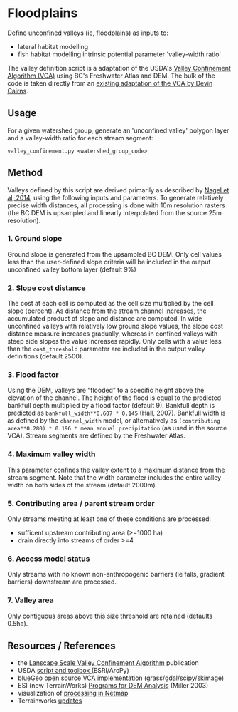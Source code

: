 # Floodplains

Define unconfined valleys (ie, floodplains) as inputs to:

- lateral habitat modelling
- fish habitat modelling intrinsic potential parameter 'valley-width ratio'

The valley definition script is a adaptation of the USDA's [Valley Confinement Algorithm (VCA)](https://www.fs.fed.us/rm/boise/AWAE/projects/valley_confinement.shtml) using BC's Freshwater Atlas and DEM. The bulk of the code is taken directly from an [existing adaptation of the VCA by Devin Cairns](https://github.com/bluegeo/bluegeo).


## Usage

For a given watershed group, generate an 'unconfined valley' polygon layer and a valley-width ratio for each stream segment:

    valley_confinement.py <watershed_group_code>


## Method

Valleys defined by this script are derived primarily as described by [Nagel et al, 2014](https://www.fs.fed.us/rm/pubs/rmrs_gtr321.pdf), using the following inputs and parameters. To generate relatively precise width distances, all processing is done with 10m resolution rasters (the BC DEM is upsampled and linearly interpolated from the source 25m resolution).


### 1. Ground slope
Ground slope is generated from the upsampled BC DEM. Only cell values less than the user-defined slope criteria will be included in the output unconfined valley bottom layer (default 9%)

### 2. Slope cost distance 
The cost at each cell is computed as the cell size multiplied by the cell slope (percent). As distance from the stream channel increases, the accumulated product of slope and distance are computed. In wide unconfined valleys with relatively low ground slope values, the slope cost distance measure increases gradually, whereas in confined valleys with steep side slopes the value increases rapidly. Only cells with a value less than the `cost_threshold` parameter are included in the output valley definitions (default 2500).

### 3. Flood factor
Using the DEM, valleys are “flooded” to a specific height above the elevation of the channel. The height of the flood is equal to the predicted bankfull depth multiplied by a flood factor (default 9). Bankfull depth is predicted as `bankfull_width**0.607 * 0.145` (Hall, 2007). Bankfull width is as defined by the `channel_width` model, or alternatively as `(contributing area**0.280) * 0.196 * mean annual precipitation` (as used in the source VCA). Stream segments are defined by the Freshwater Atlas.


### 4. Maximum valley width
This parameter confines the valley extent to a maximum distance from the stream segment. Note that the width parameter includes the entire valley width on both sides of the stream (default 2000m).

### 5. Contributing area / parent stream order
Only streams meeting at least one of these conditions are processed:

- sufficent upstream contributing area (>=1000 ha) 
- drain directly into streams of order >=4

### 6. Access model status
Only streams with no known non-anthropogenic barriers (ie falls, gradient barriers) downstream are processed.

### 7. Valley area
Only contiguous areas above this size threshold are retained (defaults 0.5ha).

## Resources / References

- the [Lanscape Scale Valley Confinement Algorithm](https://www.fs.fed.us/rm/pubs/rmrs_gtr321.pdf) publication
- USDA [script and toolbox ](https://www.fs.fed.us/rm/boise/AWAE/projects/valley_confinement/downloads/VCA_Toolbox.zip) (ESRI/ArcPy)
- blueGeo open source [VCA implementation](https://github.com/bluegeo/bluegeo) (grass/gdal/scipy/skimage)
- ESI (now TerrainWorks) [Programs for DEM Analysis](http://www.fsl.orst.edu/clams/download/pubs/miller_DEM_Programs_2003.pdf) (Miller 2003)
- visualization of [processing in Netmap](http://www.netmaptools.org/Pages/NetMapHelp/mapping_floodplains_valley_floors.htm?mw=NDg4&st=MQ==&sct=MTgwMC41&ms=AAAAAAA=)
- Terrainworks [updates](https://terrainworks.com/intrinsic-potential-ip-fish-habitat-modeling-read)


